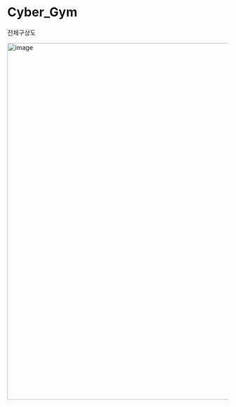 # Cyber_Gym

전체구상도    

<img width="812" alt="image" src="https://github.com/user-attachments/assets/640174e4-4d65-49b9-8d0b-efe440914911">
